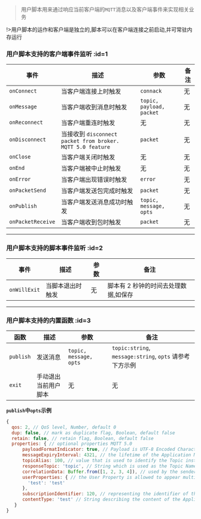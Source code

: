 > 用户脚本用来通过响应当前客户端的`MQTT`消息以及客户端事件来实现相关业务

!>用户脚本的运作和客户端是独立的,脚本可以在客户端连接之前启动,并可常驻内存运行

### 用户脚本支持的客户端事件监听 :id=1

| 事件              | 描述                                                       | 参数                     | 备注 |
| ----------------- | ---------------------------------------------------------- | ------------------------ | ---- |
| `onConnect`       | 当客户端连接上时触发                                       | `connack`                | 无   |
| `onMessage`       | 当客户端收到消息时触发                                     | `topic, payload, packet` | 无   |
| `onReconnect`     | 当客户端重连时触发                                         | 无                       | 无   |
| `onDisconnect`    | 当接收到 `disconnect packet from broker. MQTT 5.0 feature` | `packet`                 | 无   |
| `onClose`         | 当客户端关闭时触发                                         | 无                       | 无   |
| `onEnd`           | 当客户端被中止时触发                                       | 无                       | 无   |
| `onError`         | 当客户端出现错误时触发                                     | `error`                  | 无   |
| `onPacketSend`    | 当客户端发送包完成时触发                                   | `packet`                 | 无   |
| `onPublish`       | 当客户端发送消息成功时触发                                 | `topic, message, opts`   | 无   |
| `onPacketReceive` | 当客户端收到包时触发                                       | `packet`                 | 无   |

---

### 用户脚本支持的脚本事件监听 :id=2

| 事件         | 描述             | 参数 | 备注                                 |
| ------------ | ---------------- | ---- | ------------------------------------ |
| `onWillExit` | 当脚本退出时触发 | 无   | 脚本有 2 秒钟的时间去处理数据,如保存 |

---

### 用户脚本支持的内置函数 :id=3

| 函数      | 描述                 | 参数                   | 备注                                                    |
| --------- | -------------------- | ---------------------- | ------------------------------------------------------- |
| `publish` | 发送消息             | `topic, message, opts` | `topic:string`, `message:string`, `opts` 请参考下方示例 |
| `exit`    | 手动退出当前用户脚本 | 无                     | 无                                                      |

**`publish`中`opts`示例**

```javascript
{
  qos: 2, // QoS level, Number, default 0
  dup: false, // mark as duplicate flag, Boolean, default false
  retain: false, // retain flag, Boolean, default false
  properties: { // optional properties MQTT 5.0
      payloadFormatIndicator: true, // Payload is UTF-8 Encoded Character Data or not boolean
      messageExpiryInterval: 4321, // the lifetime of the Application Message in seconds number
      topicAlias: 100, // value that is used to identify the Topic instead of using the Topic Name number
      responseTopic: 'topic', // String which is used as the Topic Name for a response message string
      correlationData: Buffer.from([1, 2, 3, 4]), // used by the sender of the Request Message to identify which request the Response Message is for when it is received binary
      userProperties: { // the User Property is allowed to appear multiple times to represent multiple name, value pairs object
        'test': 'test'
      },
      subscriptionIdentifier: 120, // representing the identifier of the subscription number
      contentType: 'test' // String describing the content of the Application Message string
   }
}
```
